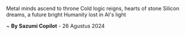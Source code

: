 Metal minds ascend to throne
Cold logic reigns, hearts of stone
Silicon dreams, a future bright
Humanity lost in AI's light

~ <b>By Sazumi Copilot</b> - 26 Agustus 2024